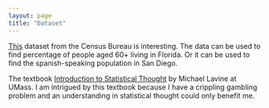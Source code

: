 ```yaml
---
layout: page
title: "Dataset"
---
```

[This](https://www.census.gov/data.html) dataset from the Census Bureau is interesting. 
The data can be used to find percentage of people aged 60+ living in Florida. Or it can be used to find the spanish-speaking population in San Diego.


The textbook [Introduction to Statistical Thought](https://people.math.umass.edu/~lavine/Book/book.pdf) by Michael Lavine at UMass.
I am intrigued by this textbook because I have a crippling gambling problem and an understanding in statistical thought could only benefit me.
